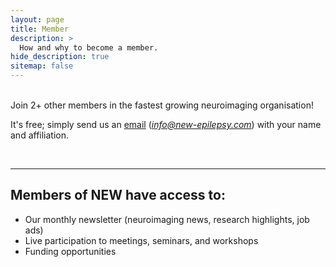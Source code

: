 ```yaml
---
layout: page
title: Member
description: >
  How and why to become a member.
hide_description: true
sitemap: false
---
```


<br />
Join 2+ other members in the fastest growing neuroimaging organisation!

It's free; simply send us an <a href="mailto:info@new-epilepsy.com">email</a> (<i>info@new-epilepsy.com</i>) with your name and affiliation.

<br />
<hr>

## Members of NEW have access to:
* Our monthly newsletter (neuroimaging news, research highlights, job ads)
* Live participation to meetings, seminars, and workshops
* Funding opportunities